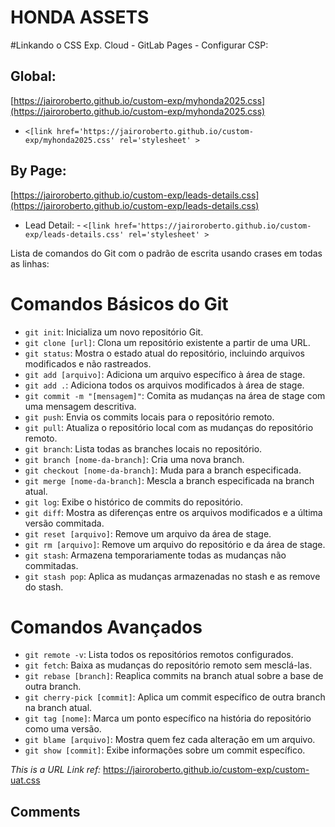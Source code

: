 # HONDA ASSETS

#Linkando o CSS Exp. Cloud - GitLab Pages - Configurar CSP:

## Global:

[https://jairoroberto.github.io/custom-exp/myhonda2025.css](https://jairoroberto.github.io/custom-exp/myhonda2025.css)

- `<[link href='https://jairoroberto.github.io/custom-exp/myhonda2025.css' rel='stylesheet' >`

## By Page:

[https://jairoroberto.github.io/custom-exp/leads-details.css](https://jairoroberto.github.io/custom-exp/leads-details.css)

- Lead Detail: - `<[link href='https://jairoroberto.github.io/custom-exp/leads-details.css' rel='stylesheet' >`

Lista de comandos do Git com o padrão de escrita usando crases em todas as linhas:

# Comandos Básicos do Git

- `git init`: Inicializa um novo repositório Git.
- `git clone [url]`: Clona um repositório existente a partir de uma URL.
- `git status`: Mostra o estado atual do repositório, incluindo arquivos modificados e não rastreados.
- `git add [arquivo]`: Adiciona um arquivo específico à área de stage.
- `git add .`: Adiciona todos os arquivos modificados à área de stage.
- `git commit -m "[mensagem]"`: Comita as mudanças na área de stage com uma mensagem descritiva.
- `git push`: Envia os commits locais para o repositório remoto.
- `git pull`: Atualiza o repositório local com as mudanças do repositório remoto.
- `git branch`: Lista todas as branches locais no repositório.
- `git branch [nome-da-branch]`: Cria uma nova branch.
- `git checkout [nome-da-branch]`: Muda para a branch especificada.
- `git merge [nome-da-branch]`: Mescla a branch especificada na branch atual.
- `git log`: Exibe o histórico de commits do repositório.
- `git diff`: Mostra as diferenças entre os arquivos modificados e a última versão commitada.
- `git reset [arquivo]`: Remove um arquivo da área de stage.
- `git rm [arquivo]`: Remove um arquivo do repositório e da área de stage.
- `git stash`: Armazena temporariamente todas as mudanças não commitadas.
- `git stash pop`: Aplica as mudanças armazenadas no stash e as remove do stash.

# Comandos Avançados

- `git remote -v`: Lista todos os repositórios remotos configurados.
- `git fetch`: Baixa as mudanças do repositório remoto sem mesclá-las.
- `git rebase [branch]`: Reaplica commits na branch atual sobre a base de outra branch.
- `git cherry-pick [commit]`: Aplica um commit específico de outra branch na branch atual.
- `git tag [nome]`: Marca um ponto específico na história do repositório como uma versão.
- `git blame [arquivo]`: Mostra quem fez cada alteração em um arquivo.
- `git show [commit]`: Exibe informações sobre um commit específico.

_This is a URL Link ref:_
https://jairoroberto.github.io/custom-exp/custom-uat.css

## Comments

<!--

Publish do Builder:

1. Config Inicial Tema myHonda2
2. Ajustando Style Global
3. Ajuste da Cor de Fundo Menu
4. Criação de Página temporária para links de objetos, listview etc...
5. Estrutura Inicial Leads (Object)
6. ## Criação da Base da Página de Leads com CSS
7. Inserção de LWC da Home
8. Ajuste da Página Lead Detail com LWC Parcial - myH2_Service...
9. Inserção do myH2_OpportunityQualificationInfo

- 25/09
10. Inserção myH2_ListViewSubHeader
11. Inclusão Page Opportunities Object Detail Standard + LWCs
12. Inclusão List View Opportunities + LWC
13. Link menu Opp Em Atendimento (Sem List View Criada ainda)
14. Link menu Opp Finalizadas(Sem List View Criada ainda)
15. Ajuste de Link submenu ListViews Novas, Em Atendimento e Finalizadas

- 26/09
16. Git URL Temporary SVG ListViews
17. Criação da Página CalendarioMyHonda2
18. Ajuste Main Menu Agendamentos > Acompanhamento (Página CalendarioMyHonda2)
19. Inclusão Global Style CSS temporary - problemas ao carregar Static Resource CSS File

- 29/09
>> Ajustes de Configs Ambientes -  DEV/UAT etc...

- 01/10
20. Ajustes da Tela de Login, Traduções + logo
21. Ajuste de tradução do usuário/submenu
22. Criação Página de Suporte Pitstop
23. Definindo o padrão da página de Suporte (PitStop)
24. Ajuste temporario URL de CSS Leads e Oportunidades (Detail)

- 02/10
25. Ajuste de URL logo Pitstop - Page "Entrar em contato com o suporte"

- 03/10
26. Inserção GA / Firebase


---------------------------------------------------------------------------------------------------
Notes/Verificar:

- URL Pós-Vendas Produção myHonda 1.0

Link em UAT para Treinamento:
https://myhonda--uat.sandbox.my.site.com/leads/s/registrationcourse/RegistrationCourse__c/Default

Possível link em Produção para Treinamento:
https://myhonda.my.site.com/leads/s/registrationcourse/RegistrationCourse__c/Default
"Invalid Page"

Biblioteca de Treinamentos estão com o mesmo link em Produção
https://myhonda.my.site.com/leads/s/biblioteca

---

## Links CSS Produção:

Ajuste URLs CSS for Static Resources, Global, Lead e Opp CSS

- https://myhonda--c.vf.force.com/resource/1758051048000/myH2_Styles_Leads?
- https://myhonda--c.vf.force.com/resource/1758055309000/myH2_Styles_Opportunities?

CSP Page Lighthing Page:
Exemplo: https://myhonda.lightning.force.com/lightning/o/CspTrustedSite/home

-->
